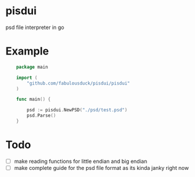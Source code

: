 # pisdui
psd file interpreter in go

# Example

```go
    package main

    import (
        "github.com/fabulousduck/pisdui/pisdui"
    )

    func main() {

        psd := pisdui.NewPSD("./psd/test.psd")
        psd.Parse()
    }

```

# Todo

- [ ] make reading functions for little endian and big endian
- [ ] make complete guide for the psd file format as its kinda janky right now
